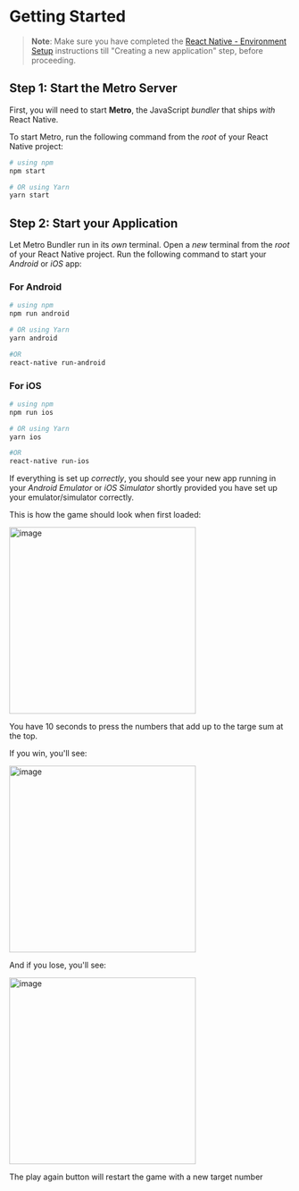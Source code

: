 # Getting Started

>**Note**: Make sure you have completed the [React Native - Environment Setup](https://reactnative.dev/docs/environment-setup) instructions till "Creating a new application" step, before proceeding.

## Step 1: Start the Metro Server

First, you will need to start **Metro**, the JavaScript _bundler_ that ships _with_ React Native.

To start Metro, run the following command from the _root_ of your React Native project:

```bash
# using npm
npm start

# OR using Yarn
yarn start
```

## Step 2: Start your Application

Let Metro Bundler run in its _own_ terminal. Open a _new_ terminal from the _root_ of your React Native project. Run the following command to start your _Android_ or _iOS_ app:

### For Android

```bash
# using npm
npm run android

# OR using Yarn
yarn android

#OR
react-native run-android
```

### For iOS

```bash
# using npm
npm run ios

# OR using Yarn
yarn ios

#OR
react-native run-ios
```

If everything is set up _correctly_, you should see your new app running in your _Android Emulator_ or _iOS Simulator_ shortly provided you have set up your emulator/simulator correctly.

This is how the game should look when first loaded: 

<img width="334" alt="image" src="https://github.com/user-attachments/assets/94933c66-fc3b-4ba8-87c0-e718af783743">

You have 10 seconds to press the numbers that add up to the targe sum at the top.

If you win, you'll see: 

<img width="334" alt="image" src="https://github.com/user-attachments/assets/26d1ef7b-0154-4b65-af1c-da89ab91cf8b">

And if you lose, you'll see: 

<img width="334" alt="image" src="https://github.com/user-attachments/assets/34ca6a3b-36f6-4581-9895-106fdbdea450">

The play again button will restart the game with a new target number
